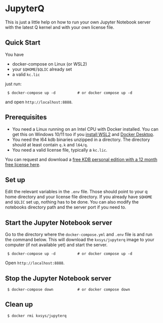 # JupyterQ

This is just a little help on how to run your own Jupyter Notebook server with the latest Q kernel and with your own license file.

## Quick Start

You have
 * docker-compose on Linux (or WSL2)
 * your `$QHOME`/`$QLIC` already set
 * a valid `kc.lic` 

just run:


```
 $ docker-compose up -d          # or docker compose up -d
```

and open `http://localhost:8888`.

## Prerequisites

 * You need a Linux running on an Intel CPU with Docker installed. You can get this on Windows 10/11 too if you [install WSL2](https://learn.microsoft.com/en-us/windows/wsl/install) and [Docker Desktop](https://www.docker.com/products/docker-desktop).
 * You need the l64 kdb binaries unzipped in a directory. The directory should at least contain `q.k` and `l64/q`.
 * You need a valid license file, typically a `kc.lic`. 
   
You can request and download a [free KDB personal edition with a 12 month free license here](https://kx.com/kdb-personal-edition-download/).
  
## Set up

Edit the relevant variables in the `.env` file. Those should point to your q home directory and your license file directory.
If you already have `$QHOME` and `$QLIC` set up, nothing has to be done.
You can also modify the notebooks directory path and the server port if you need to.

## Start the Jupyter Notebook server

Go to the directory where the `docker-compose.yml` and `.env` file is and run the command below.
This will download the `kxsys/jupyterq` image to your computer (if not available yet) and start the server.

```
 $ docker-compose up -d          # or docker compose up -d
```

Open `http://localhost:8888`.

## Stop the Jupyter Notebook server

```
 $ docker-compose down           # or docker compose down
```

## Clean up

```
 $ docker rmi kxsys/jupyterq
```

